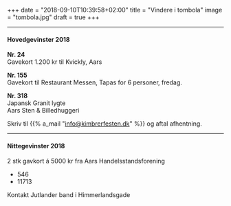 +++
date = "2018-09-10T10:39:58+02:00"
title = "Vindere i tombola"
image = "tombola.jpg"
draft = true
+++

---


#### Hovedgevinster 2018
**Nr. 24** </br>
Gavekort 1.200 kr til Kvickly, Aars  </br>


**Nr. 155** </br>
Gavekort til Restaurant Messen, Tapas for 6 personer, fredag.


**Nr. 318**  </br>
Japansk Granit lygte </br>
Aars Sten & Billedhuggeri

Skriv til {{% a_mail "info@kimbrerfesten.dk" %}} og aftal afhentning.

---

#### Nittegevinster 2018 
2 stk gavkort á 5000 kr fra Aars Handelsstandsforening </br>
* 546 </br>
* 11713

Kontakt Jutlander band i Himmerlandsgade
